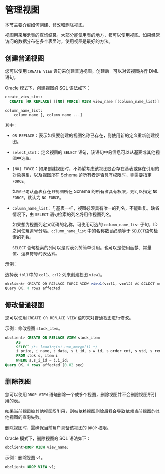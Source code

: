 管理视图 
=========================

本节主要介绍如何创建、修改和删除视图。

视图用来展示表的查询结果。大部分能使用表的地方，都可以使用视图。如果经常访问的数据分布在多个表里时，使用视图是最好的方法。

创建普通视图 
---------------------------

您可以使用 `CREATE VIEW` 语句来创建普通视图。创建后，可以对该视图执行 DML 语句。

Oracle 模式下，创建视图的 SQL 语法如下：

```sql
create_view_stmt:
  CREATE [OR REPLACE] [[NO] FORCE] VIEW view_name [(column_name_list)] AS select_stmt;

column_name_list:
    column_name [, column_name ...]
```



其中：

* `OR REPLACE`：表示如果要创建的视图名称已存在，则使用新的定义重新创建视图。

  

* `select_stmt`：定义视图的 `SELECT` 语句，该语句中的信息可以从基表或其他视图中选取。

  

* `[NO] FORCE`：如果创建视图时，不希望考虑该视图是否存在基表或存在引用的对象类型，以及视图所在 Schema 的所有者是否具有权限时，则需要指定 `FORCE`。

  如果已确认基表存在且视图所在 Schema 的所有者具有权限，则可以指定 `NO FORCE`。默认为 `NO FORCE`。
  

* `column_name_list`：与基表一样，视图必须具有唯一的列名，不能重复。缺省情况下，由 `SELECT` 语句检索的列名将用作视图列名。

  如果想为视图列定义明确的名称，可使用可选的 `column_name_list` 子句，ID 之间使用逗号分隔。`column_name_list` 中的名称数目必须等于 `SELECT`语句检索的列数。

  `SELECT` 语句检索的列可以是对表列的简单引用。也可以是使用函数、常量值、运算符等的表达式。
  




示例：

选择表 `tbl1` 中的 `col1`、`col2` 列来创建视图 `view1`。

```javascript
obclient> CREATE OR REPLACE FORCE VIEW view1(vcol1, vcol2) AS SELECT col1, col2 FROM tbl1;
Query OK, 0 rows affected
```



修改普通视图 
---------------------------

您可以使用 `CREATE OR REPLACE VIEW` 语句来对普通视图进行修改。

示例：修改视图 `stock_item`。

```sql
obclient> CREATE OR REPLACE VIEW stock_item
     AS
     SELECT /*+ leading(s) use_merge(i) */
     i_price, i_name, i_data, s_i_id, s_w_id, s_order_cnt, s_ytd, s_remote_cnt, s_quantity, s_data, s_dist_01, s_dist_02, s_dist_03, s_dist_04, s_dist_05, s_dist_06, s_dist_07, s_dist_08, s_dist_09, s_dist_10
     FROM stok s, item i
     WHERE s.s_i_id = i.i_id;
Query OK, 0 rows affected (0.02 sec)
```



删除视图 
-------------------------

您可以使用 `DROP VIEW` 语句删除一个或多个视图，删除视图并不会删除视图所引用的表。

如果当前视图被其他视图所引用，则被依赖视图删除后将会导致依赖当前视图的其他视图的查询失败。

删除视图时，需确保当前用户具备该视图的 `DROP` 权限。

Oracle 模式下，删除视图的 SQL 语法如下：

```sql
obclient>DROP VIEW view_name;
```



示例：删除视图 `v1`。

```sql
obclient> DROP VIEW v1;
```


